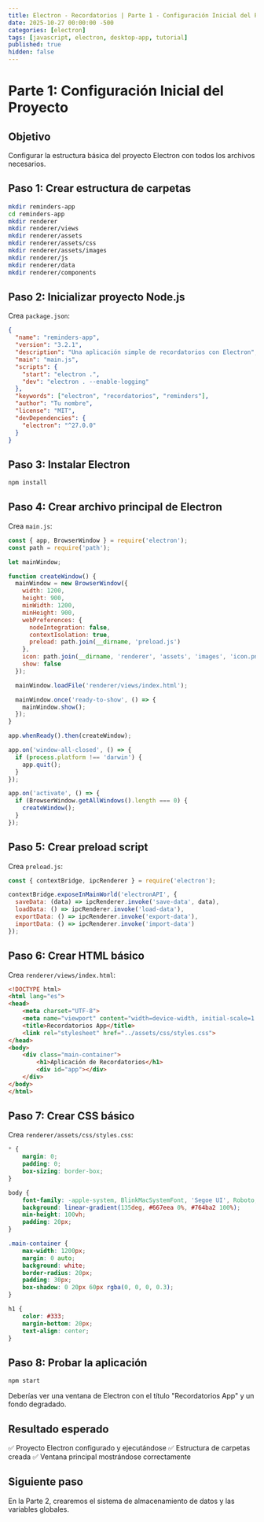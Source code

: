 ```yaml
---
title: Electron - Recordatorios | Parte 1 - Configuración Inicial del Proyecto
date: 2025-10-27 00:00:00 -500
categories: [electron]
tags: [javascript, electron, desktop-app, tutorial]
published: true
hidden: false
---
```


# Parte 1: Configuración Inicial del Proyecto

## Objetivo
Configurar la estructura básica del proyecto Electron con todos los archivos necesarios.

## Paso 1: Crear estructura de carpetas

```bash
mkdir reminders-app
cd reminders-app
mkdir renderer
mkdir renderer/views
mkdir renderer/assets
mkdir renderer/assets/css
mkdir renderer/assets/images
mkdir renderer/js
mkdir renderer/data
mkdir renderer/components
```

## Paso 2: Inicializar proyecto Node.js

Crea `package.json`:

```json
{
  "name": "reminders-app",
  "version": "3.2.1",
  "description": "Una aplicación simple de recordatorios con Electron",
  "main": "main.js",
  "scripts": {
    "start": "electron .",
    "dev": "electron . --enable-logging"
  },
  "keywords": ["electron", "recordatorios", "reminders"],
  "author": "Tu nombre",
  "license": "MIT",
  "devDependencies": {
    "electron": "^27.0.0"
  }
}
```

## Paso 3: Instalar Electron

```bash
npm install
```

## Paso 4: Crear archivo principal de Electron

Crea `main.js`:

```javascript
const { app, BrowserWindow } = require('electron');
const path = require('path');

let mainWindow;

function createWindow() {
  mainWindow = new BrowserWindow({
    width: 1200,
    height: 900,
    minWidth: 1200,
    minHeight: 900,
    webPreferences: {
      nodeIntegration: false,
      contextIsolation: true,
      preload: path.join(__dirname, 'preload.js')
    },
    icon: path.join(__dirname, 'renderer', 'assets', 'images', 'icon.png'),
    show: false
  });

  mainWindow.loadFile('renderer/views/index.html');

  mainWindow.once('ready-to-show', () => {
    mainWindow.show();
  });
}

app.whenReady().then(createWindow);

app.on('window-all-closed', () => {
  if (process.platform !== 'darwin') {
    app.quit();
  }
});

app.on('activate', () => {
  if (BrowserWindow.getAllWindows().length === 0) {
    createWindow();
  }
});
```

## Paso 5: Crear preload script

Crea `preload.js`:

```javascript
const { contextBridge, ipcRenderer } = require('electron');

contextBridge.exposeInMainWorld('electronAPI', {
  saveData: (data) => ipcRenderer.invoke('save-data', data),
  loadData: () => ipcRenderer.invoke('load-data'),
  exportData: () => ipcRenderer.invoke('export-data'),
  importData: () => ipcRenderer.invoke('import-data')
});
```

## Paso 6: Crear HTML básico

Crea `renderer/views/index.html`:

```html
<!DOCTYPE html>
<html lang="es">
<head>
    <meta charset="UTF-8">
    <meta name="viewport" content="width=device-width, initial-scale=1.0">
    <title>Recordatorios App</title>
    <link rel="stylesheet" href="../assets/css/styles.css">
</head>
<body>
    <div class="main-container">
        <h1>Aplicación de Recordatorios</h1>
        <div id="app"></div>
    </div>
</body>
</html>
```

## Paso 7: Crear CSS básico

Crea `renderer/assets/css/styles.css`:

```css
* {
    margin: 0;
    padding: 0;
    box-sizing: border-box;
}

body {
    font-family: -apple-system, BlinkMacSystemFont, 'Segoe UI', Roboto, 'Helvetica Neue', Arial, sans-serif;
    background: linear-gradient(135deg, #667eea 0%, #764ba2 100%);
    min-height: 100vh;
    padding: 20px;
}

.main-container {
    max-width: 1200px;
    margin: 0 auto;
    background: white;
    border-radius: 20px;
    padding: 30px;
    box-shadow: 0 20px 60px rgba(0, 0, 0, 0.3);
}

h1 {
    color: #333;
    margin-bottom: 20px;
    text-align: center;
}
```

## Paso 8: Probar la aplicación

```bash
npm start
```

Deberías ver una ventana de Electron con el título "Recordatorios App" y un fondo degradado.

## Resultado esperado
✅ Proyecto Electron configurado y ejecutándose
✅ Estructura de carpetas creada
✅ Ventana principal mostrándose correctamente

## Siguiente paso
En la Parte 2, crearemos el sistema de almacenamiento de datos y las variables globales.
